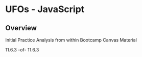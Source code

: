 # UFOs - JavaScript

## Overview

Initial Practice Analysis from within Bootcamp Canvas Material

11.6.3 -of- 11.6.3
